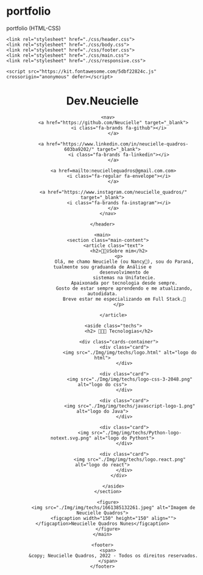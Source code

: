 # portfolio
portfolio (HTML-CSS)



<!DOCTYPE html>
<html lang="pt-br">

<head>
    <meta charset="UTF-8">
    <meta http-equiv="X-UA-Compatible" content="IE=edge">
    <meta name="viewport" content="width=device-width, initial-scale=1.0">
    <title>Portifólio</title>
    <link rel="preconnect" href="https://fonts.googleapis.com">
    <link rel="preconnect" href="https://fonts.gstatic.com" crossorigin>
    <link href="https://fonts.googleapis.com/css2?family=Montserrat:ital,wght@0,200;1,300&display=swap"
        rel="stylesheet">

    <link rel="stylesheet" href="./css/header.css">
    <link rel="stylesheet" href="./css/body.css">
    <link rel="stylesheet" href="./css/footer.css">
    <link rel="stylesheet" href="./css/main.css">
    <link rel="stylesheet" href="./css/responsive.css">

    <script src="https://kit.fontawesome.com/5dbf22824c.js" crossorigin="anonymous" defer></script>
</head>

<body>
    <header>
        <h1>Dev.Neucielle</h1>

        <nav>
            <a href="https://github.com/Neucielle" target="_blank">
                <i class="fa-brands fa-github"></i>
            </a>

            <a href="https://www.linkedin.com/in/neucielle-quadros-603ba9202/" target="_blank">
                <i class="fa-brands fa-linkedin"></i>
            </a>

            <a href=mailto:neuciellequadros@gmail.com.com>
                <i class="fa-regular fa-envelope"></i>
            </a>

            <a href="https://www.instagram.com/neucielle_quadros/" target="_blank">
                <i class="fa-brands fa-instagram"></i>
            </a>
        </nav>

    </header>

    <main>
        <section class="main-content">
            <article class="text">
                <h2>🙋🏻‍♀️Sobre mim</h2>
                <p>
                    Olá, me chamo Neucielle (ou Nancy🤭), sou do Paraná, tualmente sou graduanda de Análise e
                    desenvolvimento de
                    sistemas na Unifatecie.
                    Apaixonada por tecnologia desde sempre.
                    Gosto de estar sempre aprendendo e me atualizando, autodidata.
                    Breve estar me especializando em Full Stack.🙌
                </p>

            </article>

            <aside class="techs">
                <h2> 👩🏻‍💻 Tecnologias</h2>

                <div class="cards-container">
                    <div class="card">
                        <img src="./Img/img/techs/logo.html" alt="logo do html">
                    </div>

                    <div class="card">
                        <img src="./Img/img/techs/logo-css-3-2048.png" alt="logo do css">
                    </div>

                    <div class="card">
                        <img src="./Img/img/techs/javascript-logo-1.png" alt="logo do Java">
                    </div>

                    <div class="card">
                        <img src="./Img/img/techs/Python-logo-notext.svg.png" alt="logo do Pythont">
                    </div>

                    <div class="card">
                        <img src="./Img/img/techs/logo.react.png" alt="logo do react">
                    </div>
                </div>

            </aside>
        </section>

        <figure>
            <img src="./Img/img/techs/1661385132261.jpeg" alt="Imagem de Neucielle Quadros">
            <figcaption width="150" height="150" align=""></figcaption>Neucielle Quadros Nunes</figcaption>
        </figure>
    </main>

    <footer>
        <span>
            &copy; Neucielle Quadros, 2022 - Todos os direitos reservados.
        </span>
    </footer>

</body>

</html>

